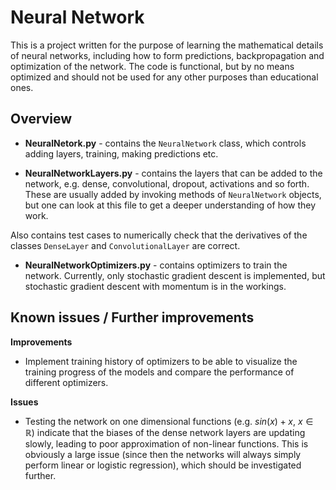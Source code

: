 # Neural Network 

This is a project written for the purpose of learning the mathematical details of neural networks, including how to form predictions, backpropagation and optimization of the network. The code is functional, but by no means optimized and should not be used for any other purposes than educational ones.

## Overview

* **NeuralNetork.py** - contains the `NeuralNetwork` class, which controls adding layers, training, making predictions etc. 

*  **NeuralNetworkLayers.py** - contains the layers that can be added to the network, e.g. dense, convolutional, dropout, activations and so forth. These are usually added by invoking methods  of `NeuralNetwork` objects, but one can look at this file to get a deeper understanding of how they work. 

  Also contains test cases to numerically check that the derivatives of the classes `DenseLayer` and `ConvolutionalLayer` are correct.

* **NeuralNetworkOptimizers.py**  - contains optimizers to train the network. Currently, only stochastic gradient descent is implemented, but stochastic gradient descent with momentum is in the workings.

## Known issues / Further improvements

**Improvements**

* Implement training history of optimizers to be able to visualize the training progress of the models and compare the performance of different optimizers.

**Issues**

* Testing the network on one dimensional functions (e.g. $sin(x)+x, \ x \in \mathbb{R}$) indicate that the biases of the dense network layers are updating slowly, leading to poor approximation of non-linear functions. This is obviously a large issue (since then the networks will always simply perform linear or logistic regression), which should be investigated further.


